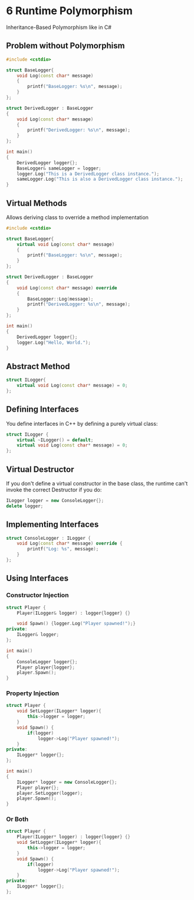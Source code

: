 # 6 Runtime Polymorphism
Inheritance-Based Polymorphism like in C#

## Problem without Polymorphism

```cpp
#include <cstdio>

struct BaseLogger{
	void Log(const char* message)
	{
		printf("BaseLogger: %s\n", message);
	}	
};

struct DerivedLogger : BaseLogger
{
	void Log(const char* message)
	{
		printf("DerivedLogger: %s\n", message);
	}
};

int main()
{
	DerivedLogger logger{};
	BaseLogger& sameLogger = logger;
	logger.Log("This is a DerivedLogger class instance.");
	sameLogger.Log("This is also a DerivedLogger class instance.");
}
```

## Virtual Methods
Allows deriving class to override a method implementation

```cpp
#include <cstdio>

struct BaseLogger{
	virtual void Log(const char* message)
	{
		printf("BaseLogger: %s\n", message);
	}	
};

struct DerivedLogger : BaseLogger
{
	void Log(const char* message) override
	{
		BaseLogger::Log(message);
		printf("DerivedLogger: %s\n", message);
	}
};

int main()
{
	DerivedLogger logger{};
	logger.Log("Hello, World.");
}
```

## Abstract Method

```cpp
struct ILogger{
	virtual void Log(const char* message) = 0;
};
```

## Defining Interfaces

You define interfaces in C++ by defining a purely virtual class:

```cpp
struct ILogger {
	virtual ~ILogger() = default;
	virtual void Log(const char* message) = 0;
};
```

## Virtual Destructor

If you don't define a virtual constructor in the base class, the runtime can't invoke the correct Destructor if you do:

```cpp
ILogger logger = new ConsoleLogger{};
delete logger;
```

## Implementing Interfaces

```cpp
struct ConsoleLogger : ILogger {
	void Log(const char* message) override {
		printf("Log: %s", message);
	}
};
```

## Using Interfaces

### Constructor Injection

```cpp
struct Player {
	Player(ILogger& logger) : logger{logger} {}

	void Spawn() {logger.Log("Player spawned!");}
private:
	ILogger& logger;
};
```

```cpp
int main()
{
	ConsoleLogger logger{};
	Player player{logger};
	player.Spawn();
}
```

### Property Injection

```cpp
struct Player {
	void SetLogger(ILogger* logger){
		this->logger = logger;
	}
	void Spawn() {
		if(logger)
			logger->Log("Player spawned!");
	}
private:
	ILogger* logger{};
};
```

```cpp
int main()
{
	ILogger* logger = new ConsoleLogger{};
	Player player{};
	player.SetLogger(logger);
	player.Spawn();
}
```

### Or Both

```cpp
struct Player {
	Player(ILogger* logger) : logger{logger} {}
	void SetLogger(ILogger* logger){
		this->logger = logger;
	}
	void Spawn() {
		if(logger)
			logger->Log("Player spawned!");
	}
private:
	ILogger* logger{};
};
```